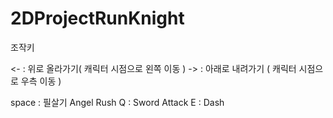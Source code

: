 # 2DProjectRunKnight
 

조작키

<- : 위로 올라가기( 캐릭터 시점으로 왼쪽 이동 )
-> : 아래로 내려가기 ( 캐릭터 시점으로 우측 이동 )

space : 필살기 Angel Rush
Q : Sword Attack 
E : Dash